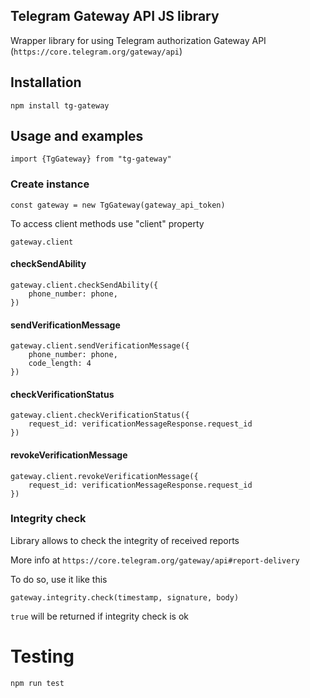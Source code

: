 ## Telegram Gateway API JS library
Wrapper library for using Telegram authorization Gateway API (`https://core.telegram.org/gateway/api`)

## Installation
`npm install tg-gateway`

## Usage and examples
`import {TgGateway} from "tg-gateway"`

### Create instance
`const gateway = new TgGateway(gateway_api_token)`

To access client methods use "client" property

`gateway.client`

#### checkSendAbility

```
gateway.client.checkSendAbility({
    phone_number: phone,
})
```

#### sendVerificationMessage

```
gateway.client.sendVerificationMessage({
    phone_number: phone,
    code_length: 4
})
```

#### checkVerificationStatus

```
gateway.client.checkVerificationStatus({
    request_id: verificationMessageResponse.request_id
})
```

#### revokeVerificationMessage

```
gateway.client.revokeVerificationMessage({
    request_id: verificationMessageResponse.request_id
})
```

### Integrity check
Library allows to check the integrity of received reports

More info at `https://core.telegram.org/gateway/api#report-delivery`

To do so, use it like this

`gateway.integrity.check(timestamp, signature, body)`

`true` will be returned if integrity check is ok

# Testing

`npm run test`
